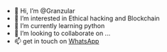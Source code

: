 - 👋 Hi, I’m @Granzular
- 👀 I’m interested in Ethical hacking and Blockchain 
- 🌱 I’m currently learning python
- 💞️ I’m looking to collaborate on ...
- 📫 get in touch on [WhatsApp](https://wa.me/+2348050715126)

<!---
Granzular/Granzular is a ✨ special ✨ repository because its `README.md` (this file) appears on your GitHub profile.
You can click the Preview link to take a look at your changes.
--->
